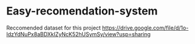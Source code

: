 # Easy-recomendation-system

Reccomended dataset for this project
https://drive.google.com/file/d/1o-IdzYdNuPx8aBDXkIZyNcK52hUSymSy/view?usp=sharing
